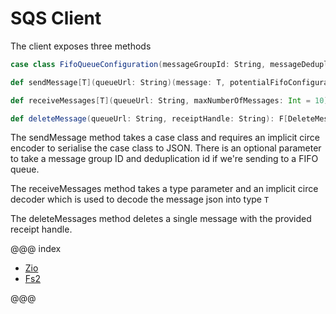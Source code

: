 # SQS Client

The client exposes three methods
```scala
case class FifoQueueConfiguration(messageGroupId: String, messageDeduplicationId: String)

def sendMessage[T](queueUrl: String)(message: T, potentialFifoConfiguration: Option[FifoQueueConfiguration] = None, delaySeconds: Int = 0)(using enc: Encoder[T]): F[SendMessageResponse]

def receiveMessages[T](queueUrl: String, maxNumberOfMessages: Int = 10)(implicit dec: Decoder[T]): F[List[MessageResponse[T]]]

def deleteMessage(queueUrl: String, receiptHandle: String): F[DeleteMessageResponse]
```

The sendMessage method takes a case class and requires an implicit circe encoder to serialise the case class to JSON. 
There is an optional parameter to take a message group ID and deduplication id if we're sending to a FIFO queue. 

The receiveMessages method takes a type parameter and an implicit circe decoder which is used to decode the message json into type `T`

The deleteMessages method deletes a single message with the provided receipt handle.

@@@ index

* [Zio](zio.md)
* [Fs2](fs2.md)

@@@
